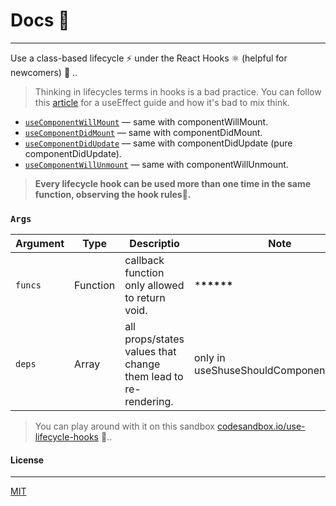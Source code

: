 # Docs 📘

---

Use a class-based lifecycle ⚡ under the React Hooks ⚛️ (helpful for newcomers) 🚀 ..

> Thinking in lifecycles terms in hooks is a bad practice. You can follow this [article][use-effect-guide-dan-abramov-url] for a useEffect guide and how it's bad to mix think.

- [`useComponentWillMount`][use-component-will-mount-docs-url] &mdash; same with componentWillMount.
- [`useComponentDidMount`][use-component-did-mount-docs-url] &mdash; same with componentDidMount.
- [`useComponentDidUpdate`][use-component-did-update-docs-url] &mdash; same with componentDidUpdate (pure componentDidUpdate).
- [`useComponentWillUnmount`][use-component-will-unmount-docs-url] &mdash; same with componentWillUnmount.

> **Every lifecycle hook can be used more than one time in the same function, observing the hook rules📏.**

### `Args`

| Argument | Type     | Descriptio                                                     | Note                                   |
| -------- | -------- | -------------------------------------------------------------- | -------------------------------------- |
| `funcs`  | Function | callback function only allowed to return void.                 | \***\*\*\*\*\***                       |
| `deps`   | Array    | all props/states values that change them lead to re-rendering. | only in useShuseShouldComponentUpdate. |

> You can play around with it on this sandbox [codesandbox.io/use-lifecycle-hooks][codesanbox-example] 👻..

#### License

---

[MIT][license-url]

[use-effect-guide-dan-abramov-url]: https://overreacted.io/a-complete-guide-to-useeffect
[use-component-will-mount-docs-url]: ./useComponentWillMount.md
[use-component-did-mount-docs-url]: ./useComponentDidMount.md
[use-component-did-update-docs-url]: ./useComponentDidUpdate.md
[use-component-will-unmount-docs-url]: ./useComponentWillUnmount.md
[codesanbox-example]: https://codesandbox.io/s/use-lifecycle-hooks-8wr61
[license-url]: ../LICENSE
